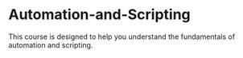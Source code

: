 # Automation-and-Scripting
This course is designed to help you understand the fundamentals of automation and scripting.
